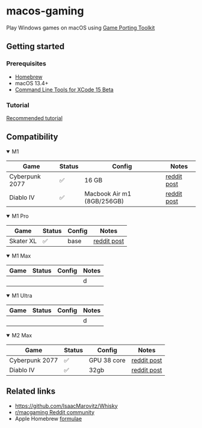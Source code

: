 # macos-gaming

Play Windows games on macOS using [Game Porting Toolkit](https://developer.apple.com/videos/play/wwdc2023/10123/)

## Getting started

### Prerequisites

- [Homebrew](https://brew.sh/)
- macOS 13.4+
- [Command Line Tools for XCode 15 Beta](https://developer.apple.com/download/all/?q=Command%20line%20tools%20for%20XCode%2015%20beta)

### Tutorial

[Recommended tutorial](https://t.co/uLSduBVpM8)

## Compatibility

<details open>
  <summary>M1</summary>

| Game           | Status | Config                     | Notes                                                                                                             |
| -------------- | ------ | -------------------------- | ----------------------------------------------------------------------------------------------------------------- |
| Cyberpunk 2077 | ✅     | 16 GB                      | [reddit post](https://www.reddit.com/r/macgaming/comments/142vjdz/i_got_cyberpunk_2077_running_on_an_m1_macbook/) |
| Diablo IV      | ✅     | Macbook Air m1 (8GB/256GB) | [reddit post](https://www.reddit.com/r/macgaming/comments/143vwcy/diablo_iv_running_on_macbook_air_m1_8gb256gb/)  |

</details>

<details open>
  <summary>M1 Pro</summary>
  
  | Game | Status | Config | Notes |
  | --- | --- | --- | -------- |
  | Skater XL | ✅ | base | [reddit post](https://www.reddit.com/r/macgaming/comments/143jo8c/skater_xl_running_on_m1_pro_base_model_wgame/) |

</details>

<details open>
  <summary>M1 Max</summary>
  
  | Game | Status | Config | Notes |
  | --- | --- | --- | --- |
  | | | | d |

</details>

<details open>
  <summary>M1 Ultra</summary>

| Game | Status | Config | Notes |
| ---- | ------ | ------ | ----- |
|      |        |        | d     |

</details>

<details open>
  <summary>M2 Max</summary>

| Game           | Status | Config      | Notes                                                                                                               |
| -------------- | ------ | ----------- | ------------------------------------------------------------------------------------------------------------------- |
| Cyberpunk 2077 | ✅     | GPU 38 core | [reddit post](https://www.reddit.com/r/macgaming/comments/1435ukq/cyberpunk_on_m2_max_wgame_porting_toolkit/)       |
| Diablo IV      | ✅     | 32gb        | [reddit post](https://www.reddit.com/r/macgaming/comments/14307be/diablo_iv_on_m2_max_using_macos_sonoma_and_game/) |

</details>

## Related links

- <https://github.com/IsaacMarovitz/Whisky>
- [r/macgaming Reddit community](https://www.reddit.com/r/macgaming/)
- Apple Homebrew [formulae](https://github.com/apple/homebrew-apple)
